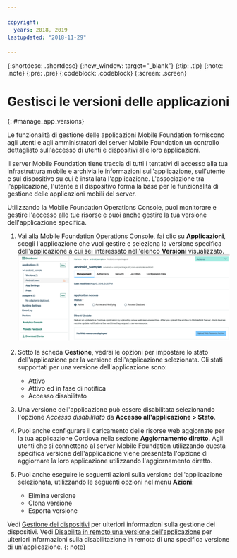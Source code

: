 ```yaml
---

copyright:
  years: 2018, 2019
lastupdated: "2018-11-29"

---
```


{:shortdesc: .shortdesc}
{:new_window: target="_blank"}
{:tip: .tip}
{:note: .note}
{:pre: .pre}
{:codeblock: .codeblock}
{:screen: .screen}

# Gestisci le versioni delle applicazioni
{: #manage_app_versions}

Le funzionalità di gestione delle applicazioni Mobile Foundation forniscono agli utenti e agli amministratori del server Mobile Foundation un controllo dettagliato sull'accesso di utenti e dispositivi alle loro applicazioni.

Il server Mobile Foundation tiene traccia di tutti i tentativi di accesso alla tua infrastruttura mobile e archivia le informazioni sull'applicazione, sull'utente e sul dispositivo su cui è installata l'applicazione. L'associazione tra l'applicazione, l'utente e il dispositivo forma la base per le funzionalità di gestione delle applicazioni mobili del server.

Utilizzando la Mobile Foundation Operations Console, puoi monitorare e gestire l'accesso alle tue risorse e puoi anche gestire la tua versione dell'applicazione specifica.

1.  Vai alla Mobile Foundation Operations Console, fai clic su **Applicazioni**, scegli l'applicazione che vuoi gestire e seleziona la versione specifica dell'applicazione a cui sei interessato nell'elenco **Versioni** visualizzato.
    ![Gestisci la versione dell'applicazione](images/app_version_management.png)

2. Sotto la scheda **Gestione**, vedrai le opzioni per impostare lo stato dell'applicazione per la versione dell'applicazione selezionata. Gli stati supportati per una versione dell'applicazione sono:
   * Attivo
   * Attivo ed in fase di notifica
   * Accesso disabilitato
3. Una versione dell'applicazione può essere disabilitata selezionando l'opzione *Accesso disabilitato* da **Accesso all'applicazione > Stato**.
4. Puoi anche configurare il caricamento delle risorse web aggiornate per la tua applicazione Cordova nella sezione **Aggiornamento diretto**. Agli utenti che si connettono al server Mobile Foundation utilizzando questa specifica versione dell'applicazione viene presentata l'opzione di aggiornare la loro applicazione utilizzando l'aggiornamento diretto.
5. Puoi anche eseguire le seguenti azioni sulla versione dell'applicazione selezionata, utilizzando le seguenti opzioni nel menu **Azioni**:
   *  Elimina versione
   *  Clona versione
   *  Esporta versione


Vedi [Gestione dei dispositivi](/docs/services/mobilefoundation?topic=mobilefoundation-manage_devices#manage_devices) per ulteriori informazioni sulla gestione dei dispositivi. Vedi [Disabilita in remoto una versione dell'applicazione](/docs/services/mobilefoundation?topic=mobilefoundation-remotely_disable_an_app_version#remotely_disable_an_app_version) per ulteriori informazioni sulla disabilitazione in remoto di una specifica versione di un'applicazione.
{: note}

